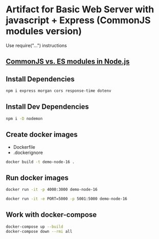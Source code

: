 # Artifact for Basic Web Server with javascript + Express (CommonJS modules version)

Use require("...") instructions

## [CommonJS vs. ES modules in Node.js](https://blog.logrocket.com/commonjs-vs-es-modules-node-js/)

## Install Dependencies

```bash
npm i express morgan cors response-time dotenv
```

## Install Dev Dependencies

```bash
npm i -D nodemon
```

## Create docker images

- Dockerfile
- .dockerignore

```bash
docker build -t demo-node-16 .
```

## Run docker images

```bash
docker run -it -p 4000:3000 demo-node-16
```

```bash
docker run -it -e PORT=5000 -p 5001:5000 demo-node-16
```

## Work with docker-compose

```bash
docker-compose up --build
docker-compose down --rmi all
```
